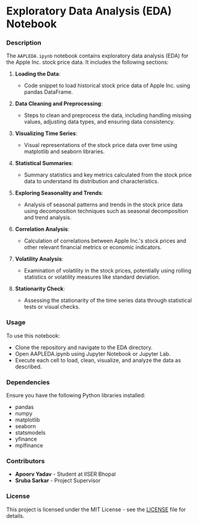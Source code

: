 # Exploratory Data Analysis (EDA) Notebook

### Description

The `AAPLEDA.ipynb` notebook contains exploratory data analysis (EDA) for the Apple Inc. stock price data. It includes the following sections:

1. **Loading the Data**:
   - Code snippet to load historical stock price data of Apple Inc. using pandas DataFrame.

2. **Data Cleaning and Preprocessing**:
   - Steps to clean and preprocess the data, including handling missing values, adjusting data types, and ensuring data consistency.

3. **Visualizing Time Series**:
   - Visual representations of the stock price data over time using matplotlib and seaborn libraries.
   
4. **Statistical Summaries**:
   - Summary statistics and key metrics calculated from the stock price data to understand its distribution and characteristics.

5. **Exploring Seasonality and Trends**:
   - Analysis of seasonal patterns and trends in the stock price data using decomposition techniques such as seasonal decomposition and trend analysis.

6. **Correlation Analysis**:
   - Calculation of correlations between Apple Inc.'s stock prices and other relevant financial metrics or economic indicators.

7. **Volatility Analysis**:
   - Examination of volatility in the stock prices, potentially using rolling statistics or volatility measures like standard deviation.

8. **Stationarity Check**:
   - Assessing the stationarity of the time series data through statistical tests or visual checks.

### Usage

To use this notebook:
- Clone the repository and navigate to the EDA directory.
- Open AAPLEDA.ipynb using Jupyter Notebook or Jupyter Lab.
- Execute each cell to load, clean, visualize, and analyze the data as described.

### Dependencies

Ensure you have the following Python libraries installed:
- pandas
- numpy
- matplotlib
- seaborn
- statsmodels
- yfinance
- mplfinance

### Contributors

- **Apoorv Yadav** - Student at IISER Bhopal
- **Sruba Sarkar** - Project Supervisor

### License

This project is licensed under the MIT License - see the [LICENSE](https://github.com/apooyadv/Time-Series-Analysis-and-Forecasting-of-Stock-Price-Data/blob/main/LICENSE) file for details.

